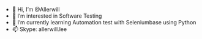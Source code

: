- 👋 Hi, I’m @Allerwill
- 👀 I’m interested in Software Testing
- 🌱 I’m currently learning Automation test with Seleniumbase using Python
- 📫 Skype: allerwill.lee

<!---
Allerwill/Allerwill is a ✨ special ✨ repository because its `README.md` (this file) appears on your GitHub profile.
You can click the Preview link to take a look at your changes.
--->
